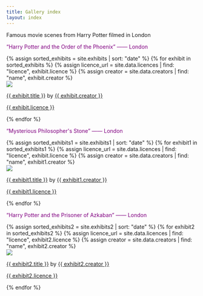 ```yaml
---
title: Gallery index
layout: index
---
```

<p>Famous movie scenes from Harry Potter filmed in London </p>
<p style="color: #800080;">“Harry Potter and the Order of the Phoenix” —— London</p>
<div id = "gallery">
  {% assign sorted_exhibits = site.exhibits | sort: "date" %}
  {% for exhibit in sorted_exhibits %}
    {% assign licence_url = site.data.licences | find: "licence", exhibit.licence %}
    {% assign creator = site.data.creators | find: "name", exhibit.creator %}
    <div class = "grid_cell">
      <a href = "{{ exhibit.url | relative_url }}"><img src="{{ exhibit.image-url }}" class="gallery_thumb"></a>
      <p class = "caption"><a href = "{{ exhibit.url | relative_url }}">{{ exhibit.title }}</a> by <a href = "{{ creator.homepage }}">{{ exhibit.creator }}</a></p>
      <p><a href="{{ licence_url.url }}">{{ exhibit.licence }}</a></p>
    </div>
  {% endfor %}
  
</div>

<p style="color: #800080;">“Mysterious Philosopher's Stone” —— London</p>
<div id = "gallery1">
  {% assign sorted_exhibits1 = site.exhibits1 | sort: "date" %}
  {% for exhibit1 in sorted_exhibits1 %}
    {% assign licence_url = site.data.licences | find: "licence", exhibit.licence %}
    {% assign creator = site.data.creators | find: "name", exhibit1.creator %}
    <div class = "grid_cell">
      <a href = "{{ exhibit1.url | relative_url }}"><img src="{{ exhibit1.image-url }}" class="gallery_thumb"></a>
      <p class = "caption"><a href = "{{ exhibit1.url | relative_url }}">{{ exhibit1.title }}</a> by <a href = "{{ creator.homepage }}">{{ exhibit1.creator }}</a></p>
      <p><a href="{{ licence_url.url }}">{{ exhibit1.licence }}</a></p>
    </div>
  {% endfor %}
  
</div>

<p style="color: #800080;">“Harry Potter and the Prisoner of Azkaban” —— London</p>
<div id = "gallery2">
  {% assign sorted_exhibits2 = site.exhibits2 | sort: "date" %}
  {% for exhibit2 in sorted_exhibits2 %}
    {% assign licence_url = site.data.licences | find: "licence", exhibit2.licence %}
    {% assign creator = site.data.creators | find: "name", exhibit2.creator %}
    <div class = "grid_cell">
      <a href = "{{ exhibit2.url | relative_url }}"><img src="{{ exhibit2.image-url }}" class="gallery_thumb"></a>
      <p class = "caption"><a href = "{{ exhibit2.url | relative_url }}">{{ exhibit2.title }}</a> by <a href = "{{ creator.homepage }}">{{ exhibit2.creator }}</a></p>
      <p><a href="{{ licence_url.url }}">{{ exhibit2.licence }}</a></p>
    </div>
  {% endfor %}
  
</div>
